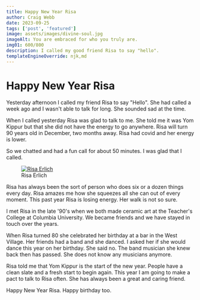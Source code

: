 ```yaml
---
title: Happy New Year Risa
author: Craig Webb
date: 2023-09-25
tags: ['post', 'featured']
image: assets/images/divine-soul.jpg
imageAlt: You are embraced for who you truly are.
img01: 600/800
description: I called my good friend Risa to say "hello". 
templateEngineOverride: njk,md
---
```


# Happy New Year Risa

Yesterday afternoon I called my friend Risa to say "Hello". She had called a week ago and I wasn't able to talk for long. She sounded sad at the time.

When I called yesterday Risa was glad to talk to me. She told me it was Yom Kippur but that she did not have the energy to go anywhere. Risa will turn 90 years old in December, two months away. Risa had covid and her energy is lower. 

So we chatted and had a fun call for about 50 minutes. I was glad that I called.

<figure class="left sml">
<a href="{{root}}assets/images/Risa-green-shirt.jpg" title="Risa Erlich"><image src="{{root}}assets/images/Risa-green-shirt.jpg" style="height:auto; aspect-ratio: {{img01}};" alt="Risa Erlich" ></a>
<figcaption>Risa Erlich</figcaptions>
</figure>

Risa has always been the sort of person who does six or a dozen things every day. Risa amazes me how she squeezes all she can out of every moment. This past year Risa is losing energy. Her walk is not so sure. 

I met Risa in the late '90's when we both made ceramic art at the Teacher's College at Columbia University. We became friends and we have stayed in touch over the years.

When Risa turned 80 she celebrated her birthday at a bar in the West Village. Her friends had a band and she danced. I asked her if she would dance this year on her birthday. She said no. The band musician she knew back then has passed. She does not know any musicians anymore.

Risa told me that Yom Kippur is the start of the new year. People have a clean slate and a fresh start to begin again. This year I am going to make a pact to talk to Risa often. She has always been a great and caring friend.

Happy New Year Risa. Happy birthday too.
